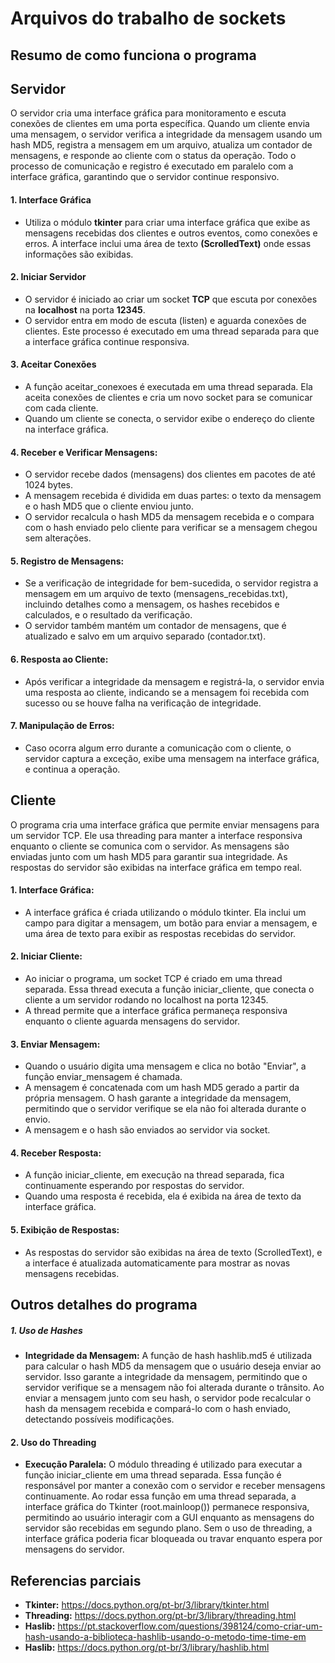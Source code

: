 # Arquivos do trabalho de sockets

## Resumo de como funciona o programa
## Servidor
O servidor cria uma interface gráfica para monitoramento e escuta conexões de clientes em uma porta específica. Quando um cliente envia uma mensagem, o servidor verifica a integridade da mensagem usando um hash MD5, registra a mensagem em um arquivo, atualiza um contador de mensagens, e responde ao cliente com o status da operação. Todo o processo de comunicação e registro é executado em paralelo com a interface gráfica, garantindo que o servidor continue responsivo.

#### 1. Interface Gráfica
- Utiliza o módulo **tkinter** para criar uma interface gráfica que exibe as mensagens recebidas dos clientes e outros eventos, como conexões e erros. A interface inclui uma área de texto **(ScrolledText)** onde essas informações são exibidas.

#### 2. Iniciar Servidor
- O servidor é iniciado ao criar um socket **TCP** que escuta por conexões na **localhost** na porta **12345**.
- O servidor entra em modo de escuta (listen) e aguarda conexões de clientes. Este processo é executado em uma thread separada para que a interface gráfica continue responsiva.

#### 3. Aceitar Conexões
- A função aceitar_conexoes é executada em uma thread separada. Ela aceita conexões de clientes e cria um novo socket para se comunicar com cada cliente.
- Quando um cliente se conecta, o servidor exibe o endereço do cliente na interface gráfica.

#### 4. Receber e Verificar Mensagens:
- O servidor recebe dados (mensagens) dos clientes em pacotes de até 1024 bytes.
- A mensagem recebida é dividida em duas partes: o texto da mensagem e o hash MD5 que o cliente enviou junto.
- O servidor recalcula o hash MD5 da mensagem recebida e o compara com o hash enviado pelo cliente para verificar se a mensagem chegou sem alterações.

#### 5. Registro de Mensagens:
- Se a verificação de integridade for bem-sucedida, o servidor registra a mensagem em um arquivo de texto (mensagens_recebidas.txt), incluindo detalhes como a mensagem, os hashes recebidos e calculados, e o resultado da verificação.
- O servidor também mantém um contador de mensagens, que é atualizado e salvo em um arquivo separado (contador.txt).

#### 6. Resposta ao Cliente:
- Após verificar a integridade da mensagem e registrá-la, o servidor envia uma resposta ao cliente, indicando se a mensagem foi recebida com sucesso ou se houve falha na verificação de integridade.

#### 7. Manipulação de Erros:
- Caso ocorra algum erro durante a comunicação com o cliente, o servidor captura a exceção, exibe uma mensagem na interface gráfica, e continua a operação.


## Cliente
O programa cria uma interface gráfica que permite enviar mensagens para um servidor TCP. Ele usa threading para manter a interface responsiva enquanto o cliente se comunica com o servidor. As mensagens são enviadas junto com um hash MD5 para garantir sua integridade. As respostas do servidor são exibidas na interface gráfica em tempo real.

#### 1. Interface Gráfica:
- A interface gráfica é criada utilizando o módulo tkinter. Ela inclui um campo para digitar a mensagem, um botão para enviar a mensagem, e uma área de texto para exibir as respostas recebidas do servidor.

#### 2. Iniciar Cliente:
- Ao iniciar o programa, um socket TCP é criado em uma thread separada. Essa thread executa a função iniciar_cliente, que conecta o cliente a um servidor rodando no localhost na porta 12345.
- A thread permite que a interface gráfica permaneça responsiva enquanto o cliente aguarda mensagens do servidor.

#### 3. Enviar Mensagem:
- Quando o usuário digita uma mensagem e clica no botão "Enviar", a função enviar_mensagem é chamada.
- A mensagem é concatenada com um hash MD5 gerado a partir da própria mensagem. O hash garante a integridade da mensagem, permitindo que o servidor verifique se ela não foi alterada durante o envio.
- A mensagem e o hash são enviados ao servidor via socket.

#### 4. Receber Resposta:
- A função iniciar_cliente, em execução na thread separada, fica continuamente esperando por respostas do servidor.
- Quando uma resposta é recebida, ela é exibida na área de texto da interface gráfica.

#### 5. Exibição de Respostas:
- As respostas do servidor são exibidas na área de texto (ScrolledText), e a interface é atualizada automaticamente para mostrar as novas mensagens recebidas.




## Outros detalhes do programa
##### 1. Uso de Hashes

- **Integridade da Mensagem:** A função de hash hashlib.md5 é utilizada para calcular o hash MD5 da mensagem que o usuário deseja enviar ao servidor. Isso garante a integridade da mensagem, permitindo que o servidor verifique se a mensagem não foi alterada durante o trânsito. Ao enviar a mensagem junto com seu hash, o servidor pode recalcular o hash da mensagem recebida e compará-lo com o hash enviado, detectando possíveis modificações.

#### 2. Uso do Threading
- **Execução Paralela:** O módulo threading é utilizado para executar a função iniciar_cliente em uma thread separada. Essa função é responsável por manter a conexão com o servidor e receber mensagens continuamente. Ao rodar essa função em uma thread separada, a interface gráfica do Tkinter (root.mainloop()) permanece responsiva, permitindo ao usuário interagir com a GUI enquanto as mensagens do servidor são recebidas em segundo plano. Sem o uso de threading, a interface gráfica poderia ficar bloqueada ou travar enquanto espera por mensagens do servidor.


## Referencias parciais
- **Tkinter:** https://docs.python.org/pt-br/3/library/tkinter.html
- **Threading:** https://docs.python.org/pt-br/3/library/threading.html
- **Haslib:** https://pt.stackoverflow.com/questions/398124/como-criar-um-hash-usando-a-biblioteca-hashlib-usando-o-metodo-time-time-em
- **Haslib:** https://docs.python.org/pt-br/3/library/hashlib.html
